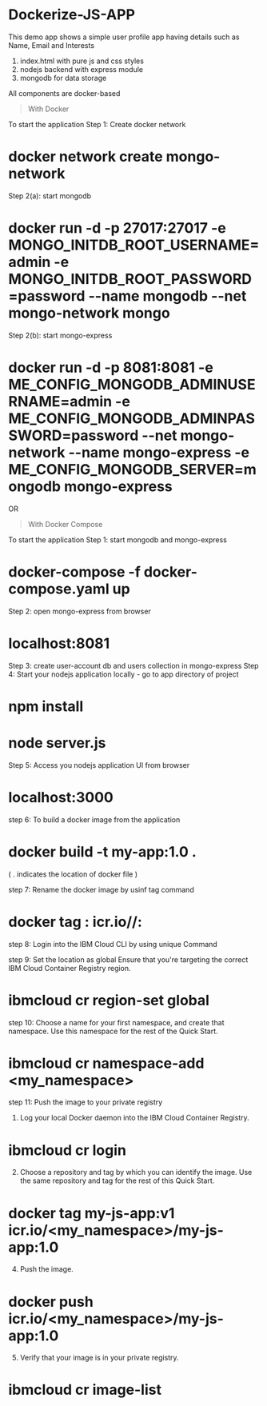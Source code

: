 # Dockerize-JS-APP



This demo app shows a simple user profile app having details such as Name, Email and Interests

1. index.html with pure js and css styles
2. nodejs backend with express module
3. mongodb for data storage

All components are docker-based

> With Docker

To start the application
Step 1: Create docker network

# docker network create mongo-network 

Step 2(a): start mongodb

# docker run -d -p 27017:27017 -e MONGO_INITDB_ROOT_USERNAME=admin -e MONGO_INITDB_ROOT_PASSWORD=password --name mongodb --net mongo-network mongo    


Step 2(b): start mongo-express

# docker run -d -p 8081:8081 -e ME_CONFIG_MONGODB_ADMINUSERNAME=admin -e ME_CONFIG_MONGODB_ADMINPASSWORD=password --net mongo-network --name mongo-express -e ME_CONFIG_MONGODB_SERVER=mongodb mongo-express   

OR 

> With Docker Compose

To start the application
Step 1: start mongodb and mongo-express

# docker-compose -f docker-compose.yaml up

Step 2: open mongo-express from browser

# localhost:8081

Step 3: create user-account db and users collection in mongo-express
Step 4: Start your nodejs application locally - go to app directory of project

# npm install 
# node server.js

Step 5: Access you nodejs application UI from browser

# localhost:3000

step 6: To build a docker image from the application

# docker build -t my-app:1.0 .
( . indicates the location of docker file )

step 7: Rename the docker image by usinf tag command

# docker tag <old image name>:<tag> icr.io/<name space name>/<new image name>:<tag>

step 8: Login into the IBM Cloud CLI by using unique Command

step 9: Set the location as global 
Ensure that you're targeting the correct IBM Cloud Container Registry region.

# ibmcloud cr region-set global

step 10: Choose a name for your first namespace, and create that namespace. Use this namespace for the rest of the Quick Start.

# ibmcloud cr namespace-add <my_namespace>

step 11: Push the image to your private registry
1. Log your local Docker daemon into the IBM Cloud Container Registry.

# ibmcloud cr login

2. Choose a repository and tag by which you can identify the image. Use the same repository and tag for the rest of this Quick Start.

# docker tag my-js-app:v1 icr.io/<my_namespace>/my-js-app:1.0

4. Push the image.

# docker push icr.io/<my_namespace>/my-js-app:1.0

5. Verify that your image is in your private registry.

# ibmcloud cr image-list




